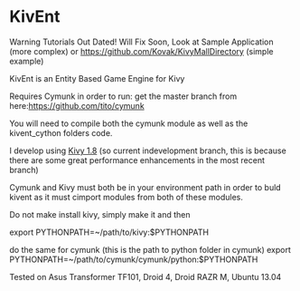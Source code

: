 KivEnt
======

Warning Tutorials Out Dated! Will Fix Soon, Look at Sample Application (more complex) or https://github.com/Kovak/KivyMallDirectory (simple example)

KivEnt is an Entity Based Game Engine for Kivy

Requires Cymunk in order to run: 
get the master branch from here:https://github.com/tito/cymunk

You will need to compile both the cymunk module as well as the kivent_cython folders code.

I develop using [Kivy 1.8](https://github.com/kivy/kivy) (so current indevelopment branch, this is because there are some great performance enhancements
in the most recent branch)

Cymunk and Kivy must both be in your environment path in order to buld kivent as it must cimport modules from both of these modules.

Do not make install kivy, simply make it and then

export PYTHONPATH=~/path/to/kivy:$PYTHONPATH 

do the same for cymunk
(this is the path to python folder in cymunk)
export PYTHONPATH=~/path/to/cymunk/cymunk/python:$PYTHONPATH



Tested on Asus Transformer TF101, Droid 4, Droid RAZR M, Ubuntu 13.04 
